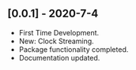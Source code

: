 ## [0.0.1] - 2020-7-4

* First Time Development.
* New: Clock Streaming.
* Package functionality completed.
* Documentation updated.

